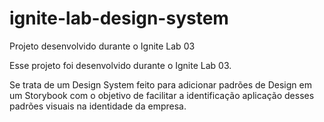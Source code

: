 # ignite-lab-design-system
Projeto desenvolvido durante o Ignite Lab 03

Esse projeto foi desenvolvido durante o Ignite Lab 03.

Se trata de um Design System feito para adicionar padrões de Design em um Storybook com o objetivo de facilitar a identificação aplicação desses padrões visuais na identidade da empresa.
